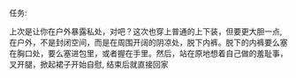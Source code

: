 任务:

上次是让你在户外暴露私处，对吧？这次也穿上普通的上下装，但要更大胆一点, 在户外，不是封闭空间，而是在周围开阔的阴凉处，脱下内裤。脱下的内裤要么塞在胸口处，要么塞进包里，或者握在手里。然后，站在原地想着自己做的羞耻事，叉开腿，掀起裙子开始自慰, 结束后就直接回家
